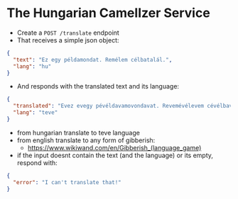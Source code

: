 # The Hungarian CamelIzer Service
- Create a `POST /translate` endpoint
- That receives a simple json object:
```json
{
  "text": "Ez egy példamondat. Remélem célbatalál.",
  "lang": "hu"
}
```
- And responds with the translated text and its language:
```json
{
  "translated": "Evez evegy pévéldavamovondavat. Revemévélevem cévélbavavtavalávál.",
  "lang": "teve"
}
```
- from hungarian translate to teve language
- from english translate to any form of gibberish:
  - https://www.wikiwand.com/en/Gibberish_(language_game)
- if the input doesnt contain the text (and the language) or its empty, respond with:
```json
{
  "error": "I can't translate that!"
}
```
